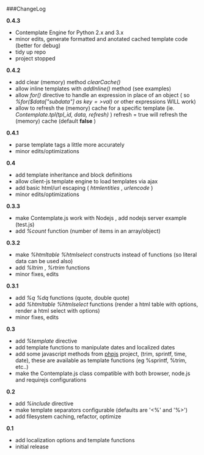 ###ChangeLog

__0.4.3__
* Contemplate Engine for Python 2.x and 3.x
* minor edits, generate formatted and anotated cached template code (better for debug)
* tidy up repo
* project stopped

__0.4.2__
* add clear (memory) method _clearCache()_
* allow inline templates with _addInline()_ method (see examples)
* allow _for()_ directive to handle an expression in place of an object ( so _%for($data["subdata"] as $key=>$val)_ or other expressions WILL work)
* allow to refresh the (memory) cache for a specific template (ie. _Contemplate.tpl(tpl_id, data, refresh)_ ) refresh = true will refresh the (memory) cache (default __false__ )

__0.4.1__
* parse template tags a little more accurately
* minor edits/optimizations

__0.4__
* add template inheritance and block definitions
* allow client-js template engine to load templates via ajax
* add basic html/url escaping ( *htmlentities* , *urlencode* )
* minor edits/optimizations

__0.3.3__
* make Contemplate.js work with Nodejs , add nodejs server example (test.js)
* add *%count* function (number of items in an array/object)

__0.3.2__
* make *%htmltable* *%htmlselect* constructs instead of functions (so literal data can be used also)
* add *%ltrim* , *%rtrim* functions
* minor fixes, edits

__0.3.1__
* add *%q* *%dq* functions (quote, double quote)
* add *%htmltable* *%htmlselect* functions (render a html table with options, render a html select with options)
* minor fixes, edits

__0.3__
* add *%template* directive
* add template functions to manipulate dates and localized dates
* add some javascript methods from [phpjs](https://github.com/kvz/phpjs) project, (trim, sprintf, time, date), these are available as template functions (eg %sprintf, %trim, etc..)
* make the Contemplate.js class compatible with both browser, node.js and requirejs configurations

__0.2__
* add *%include* directive
* make template separators configurable (defaults are '<%' and '%>')
* add filesystem caching, refactor, optimize

__0.1__
* add localization options and template functions
* initial release
